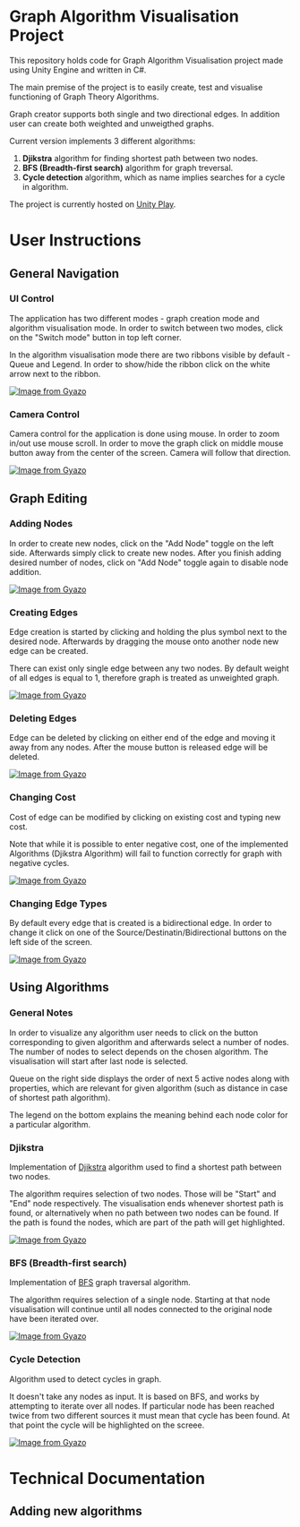 # Graph Algorithm Visualisation Project

This repository holds code for Graph Algorithm Visualisation project made using Unity Engine and written in C#. 

The main premise of the project is to easily create, test and visualise functioning of Graph Theory Algorithms. 

Graph creator supports both single and two directional edges. In addition user can create both weighted and unweigthed graphs.

Current version implements 3 different algorithms:
1. **Djikstra** algorithm for finding shortest path between two nodes.
2. **BFS (Breadth-first search)** algorithm for graph treversal.
3. **Cycle detection** algorithm, which as name implies searches for a cycle in algorithm.

The project is currently hosted on [Unity Play](https://play.unity.com/mg/other/my-new-microgame-5350).

# User Instructions
## General Navigation
### UI Control

The application has two different modes - graph creation mode and algorithm visualisation mode. In order to switch between two modes, click on the "Switch mode" button in top left corner.

In the algorithm visualisation mode there are two ribbons visible by default - Queue and Legend. In order to show/hide the ribbon click on the white arrow next to the ribbon.

[![Image from Gyazo](https://i.gyazo.com/b57eb03c97a634c972c2e5bdbb2121da.gif)](https://gyazo.com/b57eb03c97a634c972c2e5bdbb2121da)

### Camera Control
Camera control for the application is done using mouse. In order to zoom in/out use mouse scroll. In order to move the graph click on middle mouse button away from the center of the screen. Camera will follow that direction. 

[![Image from Gyazo](https://i.gyazo.com/5a424df08f89faed7020ba7c607bb48c.gif)](https://gyazo.com/5a424df08f89faed7020ba7c607bb48c)

## Graph Editing
### Adding Nodes
In order to create new nodes, click on the "Add Node" toggle on the left side. Afterwards simply click to create new nodes. After you finish adding desired number of nodes, click on "Add Node" toggle again to disable node addition. 

[![Image from Gyazo](https://i.gyazo.com/14b50b68e0500b7a76a6e8a1ac923703.gif)](https://gyazo.com/14b50b68e0500b7a76a6e8a1ac923703)

### Creating Edges
Edge creation is started by clicking and holding the plus symbol next to the desired node. Afterwards by dragging the mouse onto another node new edge can be created. 

There can exist only single edge between any two nodes. By default weight of all edges is equal to 1, therefore graph is treated as unweighted graph.

[![Image from Gyazo](https://i.gyazo.com/4fffbec8ac47fcad9f8cf16b61671672.gif)](https://gyazo.com/4fffbec8ac47fcad9f8cf16b61671672)

### Deleting Edges
Edge can be deleted by clicking on either end of the edge and moving it away from any nodes. After the mouse button is released edge will be deleted.

[![Image from Gyazo](https://i.gyazo.com/026ff8221f304d9aaed6da042b06e40d.gif)](https://gyazo.com/026ff8221f304d9aaed6da042b06e40d)

### Changing Cost
Cost of edge can be modified by clicking on existing cost and typing new cost. 

Note that while it is possible to enter negative cost, one of the implemented Algorithms (Djikstra Algorithm) will fail to function correctly for graph with negative cycles.

[![Image from Gyazo](https://i.gyazo.com/6fb335ba66ff576ce5b7fd47c503d059.gif)](https://gyazo.com/6fb335ba66ff576ce5b7fd47c503d059)

### Changing Edge Types
By default every edge that is created is a bidirectional edge. In order to change it click on one of the Source/Destinatin/Bidirectional buttons on the left side of the screen.

[![Image from Gyazo](https://i.gyazo.com/a45b3c02d11ebc697775c3b424e727b4.gif)](https://gyazo.com/a45b3c02d11ebc697775c3b424e727b4)

## Using Algorithms
### General Notes 
In order to visualize any algorithm user needs to click on the button corresponding to given algorithm and afterwards select a number of nodes. The number of nodes to select depends on the chosen algorithm. The visualisation will start after last node is selected.

Queue on the right side displays the order of next 5 active nodes along with properties, which are relevant for given algorithm (such as distance in case of shortest path algorithm).

The legend on the bottom explains the meaning behind each node color for a particular algorithm.

### Djikstra
Implementation of [Djikstra](https://en.wikipedia.org/wiki/Dijkstra%27s_algorithm) algorithm used to find a shortest path between two nodes. 

The algorithm requires selection of two nodes. Those will be "Start" and "End" node respectively. The visualisation ends whenever shortest path is found, or alternatively when no path between two nodes can be found. If the path is found the nodes, which are part of the path will get highlighted.

[![Image from Gyazo](https://i.gyazo.com/8ade518e284889119381460e410be4a8.gif)](https://gyazo.com/8ade518e284889119381460e410be4a8)

### BFS (Breadth-first search)
Implementation of [BFS](https://en.wikipedia.org/wiki/Breadth-first_search) graph traversal algorithm.

The algorithm requires selection of a single node. Starting at that node visualisation will continue until all nodes connected to the original node have been iterated over.

[![Image from Gyazo](https://i.gyazo.com/f8f2ddcab62ba7feb9d6686edc8179c9.gif)](https://gyazo.com/f8f2ddcab62ba7feb9d6686edc8179c9)

### Cycle Detection
Algorithm used to detect cycles in graph.

It doesn't take any nodes as input. It is based on BFS, and works by attempting to iterate over all nodes. If particular node has been reached twice from two different sources it must mean that cycle has been found. At that point the cycle will be highlighted on the screee. 

[![Image from Gyazo](https://i.gyazo.com/91b71857d0215d5ed8bcd0b5319f24d3.gif)](https://gyazo.com/91b71857d0215d5ed8bcd0b5319f24d3)

# Technical Documentation

## Adding new algorithms
